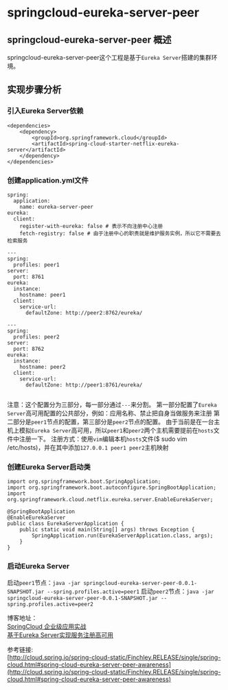 # springcloud-eureka-server-peer

## springcloud-eureka-server-peer 概述
springcloud-eureka-server-peer这个工程是基于`Eureka Server`搭建的集群环境。

## 实现步骤分析
### 引入Eureka Server依赖

```
<dependencies>
	<dependency>
		<groupId>org.springframework.cloud</groupId>
		<artifactId>spring-cloud-starter-netflix-eureka-server</artifactId>
	</dependency>
</dependencies>
```
### 创建application.yml文件
```
spring:
  application:
    name: eureka-server-peer
eureka:
  client:
    register-with-eureka: false # 表示不向注册中心注册
    fetch-registry: false # 由于注册中心的职责就是维护服务实例，所以它不需要去检索服务

---
spring:
  profiles: peer1
server:
  port: 8761
eureka:
  instance:
    hostname: peer1
  client:
    service-url:
      defaultZone: http://peer2:8762/eureka/

---
spring:
  profiles: peer2
server:
  port: 8762
eureka:
  instance:
    hostname: peer2
  client:
    service-url:
      defaultZone: http://peer1:8761/eureka/
      
```
注意：这个配置分为三部分，每一部分通过`---`来分割。
第一部分配置了`Eureka Server`高可用配置的公共部分，例如：应用名称、禁止把自身当做服务来注册
第二部分是`peer1`节点的配置，第三部分是`peer2`节点的配置。
由于当前是在一台主机上模拟`Eureka Server`高可用，所以`peer1`和`peer2`两个主机需要提前在`hosts`文件中注册一下。
注册方式：使用`vim`编辑本机`hosts`文件($ sudo vim /etc/hosts)，并在其中添加`127.0.0.1 peer1 peer2`主机映射

### 创建Eureka Server启动类
```
import org.springframework.boot.SpringApplication;
import org.springframework.boot.autoconfigure.SpringBootApplication;
import org.springframework.cloud.netflix.eureka.server.EnableEurekaServer;

@SpringBootApplication
@EnableEurekaServer
public class EurekaServerApplication {
    public static void main(String[] args) throws Exception {
        SpringApplication.run(EurekaServerApplication.class, args);
    }
}
```

### 启动Eureka Server
启动`peer1`节点：`java -jar springcloud-eureka-server-peer-0.0.1-SNAPSHOT.jar --spring.profiles.active=peer1`
启动`peer2`节点：`java -jar springcloud-eureka-server-peer-0.0.1-SNAPSHOT.jar --spring.profiles.active=peer2`

博客地址： </br>
[SpringCloud 企业级应用实战](https://blog.csdn.net/mynameissls/article/details/81150061) </br>
[基于Eureka Server实现服务注册高可用](https://blog.csdn.net/myNameIssls/article/details/81157345)

参考链接:  </br>
[http://cloud.spring.io/spring-cloud-static/Finchley.RELEASE/single/spring-cloud.html#spring-cloud-eureka-server-peer-awareness](http://cloud.spring.io/spring-cloud-static/Finchley.RELEASE/single/spring-cloud.html#spring-cloud-eureka-server-peer-awareness)










